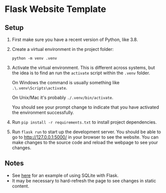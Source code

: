 # Flask Website Template

## Setup

1. First make sure you have a recent version of Python, like 3.8.
2. Create a virtual environment in the project folder:
    ```script
    python -m venv .venv
    ```
3. Activate the virtual environment. This is different across systems, but the
   idea is to find an run the `activate` script within the `.venv` folder.

   On Windows the command is usually something like `.\.venv\Scripts\activate`.

   On Unix/Mac it's probably `./.venv/bin/activate`.
   
   You should see your prompt change to indicate that you have activated the
   environment successfully.
4. Run `pip install -r requirements.txt` to install project dependencies.
5. Run `flask run` to start up the development server. You should be able to go
   to http://127.0.0.1:5000/ in your browser to see the website. You can make
   changes to the source code and reload the webpage to see your changes.

## Notes

- See
  [here](https://flask.palletsprojects.com/en/1.1.x/patterns/sqlite3/#sqlite3)
  for an example of using SQLite with Flask.
- It may be necessary to hard-refresh the page to see changes in static content.
